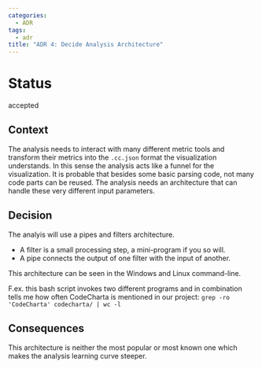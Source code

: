 ```yaml
---
categories:
  - ADR
tags:
  - adr
title: "ADR 4: Decide Analysis Architecture"
---
```


# Status

accepted

## Context

The analysis needs to interact with many different metric tools and transform their metrics into the `.cc.json` format the visualization understands.
In this sense the analysis acts like a funnel for the visualization. It is probable that besides some basic parsing code, not many code parts can be reused.
The analysis needs an architecture that can handle these very different input parameters.

## Decision

The analyis will use a pipes and filters architecture.

- A filter is a small processing step, a mini-program if you so will.
- A pipe connects the output of one filter with the input of another.

This architecture can be seen in the Windows and Linux command-line.

F.ex. this bash script invokes two different programs and in combination tells me how often CodeCharta is mentioned in our project: `grep -ro 'CodeCharta' codecharta/ | wc -l`

## Consequences

This architecture is neither the most popular or most known one which makes the analysis learning curve steeper.
